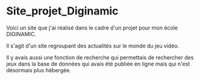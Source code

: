 # Site_projet_Diginamic
Voici un site que j'ai réalisé dans le cadre d'un projet pour mon école DIGINAMIC.

Il s'agit d'un site regroupant des actualités sur le monde du jeu vidéo.

Il y avais aussi une fonction de recherche qui permettais de rechercher des jeux dans la base de données qui avais été publiée en ligne mais qui n'est désormais plus hébergée.
